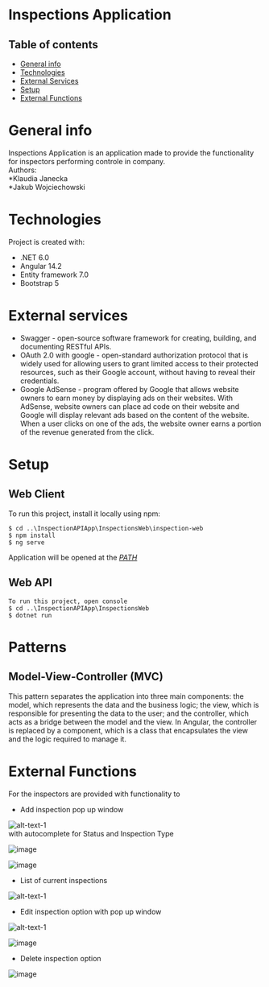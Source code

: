 # Inspections Application

## Table of contents
* [General info](#general-info)
* [Technologies](#technologies)
* [External Services](#external-services)
* [Setup](#setup)
* [External Functions](#external-functions)

# General info
Inspections Application is an application made to provide the functionality for inspectors performing controle in company.   
Authors:   
*Klaudia Janecka   
*Jakub Wojciechowski  

# Technologies
Project is created with:
* .NET 6.0
*  Angular 14.2
*  Entity framework 7.0
*  Bootstrap 5
# External services 
* Swagger - open-source software framework for creating, building, and documenting RESTful APIs.
* OAuth 2.0 with google - open-standard authorization protocol that is widely used for allowing users to grant limited access to their protected resources, such as their Google account, without having to reveal their credentials.
* Google AdSense  - program offered by Google that allows website owners to earn money by displaying ads on their websites. With AdSense, website owners can place ad code on their website and Google will display relevant ads based on the content of the website. When a user clicks on one of the ads, the website owner earns a portion of the revenue generated from the click.
# Setup
## Web Client
To run this project, install it locally using npm:

```
$ cd ..\InspectionAPIApp\InspectionsWeb\inspection-web
$ npm install
$ ng serve
```
Application will be opened at the *[PATH](Http://localhost:4200)*


## Web API
```
To run this project, open console  
$ cd ..\InspectionAPIApp\InspectionsWeb
$ dotnet run
```
# Patterns 
## Model-View-Controller (MVC) 
 This pattern separates the application into three main components: the model, which represents the data and the business logic; the view, which is responsible for presenting the data to the user; and the controller, which acts as a bridge between the model and the view. In Angular, the controller is replaced by a component, which is a class that encapsulates the view and the logic required to manage it.

# External Functions

For the inspectors are provided with functionality to 
 * Add inspection pop up window
 
![alt-text-1](https://user-images.githubusercontent.com/56549544/218431454-9f1ee491-607d-478d-8f48-2af3e3485fdc.png)   
with autocomplete for Status and Inspection Type 

![image](https://user-images.githubusercontent.com/56549544/218459563-056000a2-883d-4173-bc14-f349ea7a2aef.png)

![image](https://user-images.githubusercontent.com/56549544/218459508-366386f9-209e-402c-af4f-4e8fb462bada.png)

* List of current inspections  

![alt-text-1](https://user-images.githubusercontent.com/56549544/218433932-99a1e2c8-5768-4df5-94d4-4d5e7ad2db42.png)  
 
* Edit inspection option with pop up window

![alt-text-1](https://user-images.githubusercontent.com/56549544/218434047-b046d1f3-745a-4d48-81ba-85cc9809d8b7.png)  

![image](https://user-images.githubusercontent.com/56549544/218459322-2fc028b4-02d5-494a-9288-c34a1aedeadc.png)


* Delete inspection option 

![image](https://user-images.githubusercontent.com/56549544/218459201-2c5361a8-6f60-4124-9802-4a484fbae245.png)
